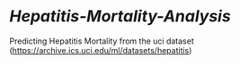 # *Hepatitis-Mortality-Analysis*
Predicting Hepatitis Mortality from the uci dataset (https://archive.ics.uci.edu/ml/datasets/hepatitis)

##
